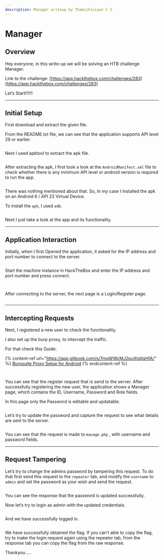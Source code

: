 ```yaml
---
description: Manager writeup by Thamizhiniyan C S
---
```


# Manager

## Overview

Hey everyone, in this write-up we will be solving an HTB challenge Manager.

Link to the challenge: [https://app.hackthebox.com/challenges/283](https://app.hackthebox.com/challenges/283)

Let’s Start!!!!!!

***

## Initial Setup

First download and extract the given file.

From the README.txt file, we can see that the application supports API level 29 or earlier.

<figure><img src="../../.gitbook/assets/Untitled (10).png" alt=""><figcaption></figcaption></figure>

Next I used apktool to extract the apk file.

<figure><img src="../../.gitbook/assets/Untitled 1 (11).png" alt=""><figcaption></figcaption></figure>

After extracting the apk, I first took a look at the `AndroidManifest.xml` file to check whether there is any minimum API level or android version is required to run the app.

<figure><img src="../../.gitbook/assets/Untitled 2 (10).png" alt=""><figcaption></figcaption></figure>

There was nothing mentioned about that. So, In my case I installed the apk on an Android 6 / API 23 Virtual Device.

To install the `apk`, I used `adb`.

<figure><img src="../../.gitbook/assets/Untitled 3 (11).png" alt=""><figcaption></figcaption></figure>

Next I just take a look at the app and its functionality.

***

## Application Interaction

Initially, when I first Opened the application, it asked for the IP address and port number to connect to the server.

<figure><img src="../../.gitbook/assets/Untitled 4 (11).png" alt=""><figcaption></figcaption></figure>

Start the machine instance in HackTheBox and enter the IP address and port number and press connect.

<figure><img src="../../.gitbook/assets/Untitled 5 (11).png" alt=""><figcaption></figcaption></figure>

<figure><img src="../../.gitbook/assets/Untitled 6 (11).png" alt=""><figcaption></figcaption></figure>

After connecting to the server, the next page is a Login/Register page.

<figure><img src="../../.gitbook/assets/Untitled 7 (8).png" alt=""><figcaption></figcaption></figure>

***

## Intercepting Requests

Next, I registered a new user to check the functionality.

I also set up the burp proxy, to intercept the traffic.

For that check this Guide:

{% content-ref url="https://app.gitbook.com/s/7mqWWcMJ2puXtqlIgHfA/" %}
[Burpsuite Proxy Setup for Android](https://app.gitbook.com/s/7mqWWcMJ2puXtqlIgHfA/)
{% endcontent-ref %}

<figure><img src="../../.gitbook/assets/Untitled 8 (8).png" alt=""><figcaption></figcaption></figure>

<figure><img src="../../.gitbook/assets/Untitled 9 (8).png" alt=""><figcaption></figcaption></figure>

You can see that the register request that is send to the server. After successfully registering the new user, the application shows a Manager page, which contains the ID, Username, Password and Role fields.

In this page only the Password is editable and updatable.

<figure><img src="../../.gitbook/assets/Untitled 10 (8).png" alt=""><figcaption></figcaption></figure>

Let’s try to update the password and capture the request to see what details are sent to the server.

<figure><img src="../../.gitbook/assets/Untitled 11 (7).png" alt=""><figcaption></figcaption></figure>

You can see that the request is made to `manage.php` , with username and password fields.

***

## Request Tampering

Let’s try to change the admins password by tampering this request. To do that first send this request to the `repeater` tab, and modify the `username` to `admin` and set the password as your wish and send the request.

<figure><img src="../../.gitbook/assets/Untitled 12 (7).png" alt=""><figcaption></figcaption></figure>

You can see the response that the password is updated successfully.

Now let’s try to login as admin with the updated credentials.

<figure><img src="../../.gitbook/assets/Untitled 13 (7).png" alt=""><figcaption></figcaption></figure>

And we have successfully logged in.

<figure><img src="../../.gitbook/assets/Untitled 14 (6).png" alt=""><figcaption></figcaption></figure>

We have successfully obtained the flag. If you can’t able to copy the flag, try to make the login request again using the repeater tab, from the response tab you can copy the flag from the raw response.

Thankyou…..
